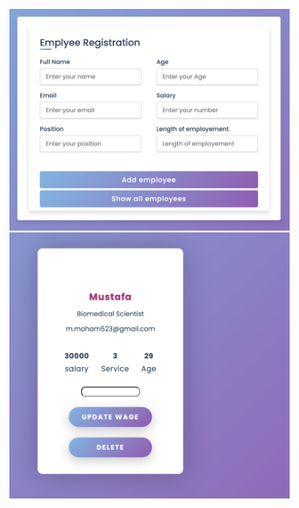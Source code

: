 ![project-img](./client/Screenshot%202022-08-18%20at%2017.46.33.png)
![project-img2](./client/Screenshot%202022-08-18%20at%2017.47.10.png)
